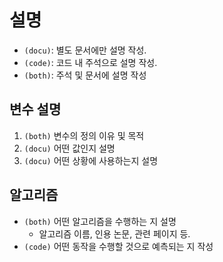 # 설명
* `(docu)`: 별도 문서에만 설명 작성.
* `(code)`: 코드 내 주석으로 설명 작성.
* `(both)`: 주석 및 문서에 설명 작성
## 변수 설명
1. `(both)` 변수의 정의 이유 및 목적
2. `(docu)` 어떤 값인지 설명
3. `(docu)` 어떤 상황에 사용하는지 설명

## 알고리즘
* `(both)` 어떤 알고리즘을 수행하는 지 설명
    * 알고리즘 이름, 인용 논문, 관련 페이지 등.
* `(code)` 어떤 동작을 수행할 것으로 예측되는 지 작성

